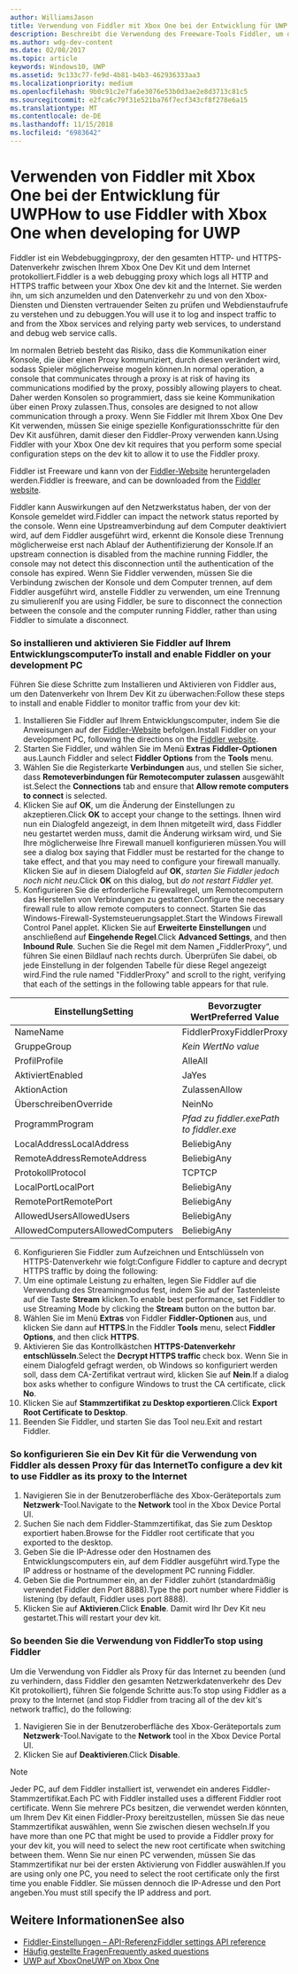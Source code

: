 ```yaml
---
author: WilliamsJason
title: Verwendung von Fiddler mit Xbox One bei der Entwicklung für UWP
description: Beschreibt die Verwendung des Freeware-Tools Fiddler, um den Netzwerkverkehr für ein Xbox One Dev Kit für UWP anzuzeigen.
ms.author: wdg-dev-content
ms.date: 02/08/2017
ms.topic: article
keywords: Windows10, UWP
ms.assetid: 9c133c77-fe9d-4b81-b4b3-462936333aa3
ms.localizationpriority: medium
ms.openlocfilehash: 9b0c91c2e7fa6e3076e53b0d3ae2e8d3713c81c5
ms.sourcegitcommit: e2fca6c79f31e521ba76f7ecf343cf8f278e6a15
ms.translationtype: MT
ms.contentlocale: de-DE
ms.lasthandoff: 11/15/2018
ms.locfileid: "6983642"
---
```

# <a name="how-to-use-fiddler-with-xbox-one-when-developing-for-uwp"></a><span data-ttu-id="d7bd3-104">Verwenden von Fiddler mit Xbox One bei der Entwicklung für UWP</span><span class="sxs-lookup"><span data-stu-id="d7bd3-104">How to use Fiddler with Xbox One when developing for UWP</span></span>

<span data-ttu-id="d7bd3-105">Fiddler ist ein Webdebuggingproxy, der den gesamten HTTP- und HTTPS-Datenverkehr zwischen Ihrem Xbox One Dev Kit und dem Internet protokolliert.</span><span class="sxs-lookup"><span data-stu-id="d7bd3-105">Fiddler is a web debugging proxy which logs all HTTP and HTTPS traffic between your Xbox One dev kit and the Internet.</span></span> <span data-ttu-id="d7bd3-106">Sie werden ihn, um sich anzumelden und den Datenverkehr zu und von den Xbox-Diensten und Diensten vertrauender Seiten zu prüfen und Webdienstaufrufe zu verstehen und zu debuggen.</span><span class="sxs-lookup"><span data-stu-id="d7bd3-106">You will use it to log and inspect traffic to and from the Xbox services and relying party web services, to understand and debug web service calls.</span></span> 

<span data-ttu-id="d7bd3-107">Im normalen Betrieb besteht das Risiko, dass die Kommunikation einer Konsole, die über einen Proxy kommuniziert, durch diesen verändert wird, sodass Spieler möglicherweise mogeln können.</span><span class="sxs-lookup"><span data-stu-id="d7bd3-107">In normal operation, a console that communicates through a proxy is at risk of having its communications modified by the proxy, possibly allowing players to cheat.</span></span> <span data-ttu-id="d7bd3-108">Daher werden Konsolen so programmiert, dass sie keine Kommunikation über einen Proxy zulassen.</span><span class="sxs-lookup"><span data-stu-id="d7bd3-108">Thus, consoles are designed to not allow communication through a proxy.</span></span> <span data-ttu-id="d7bd3-109">Wenn Sie Fiddler mit Ihrem Xbox One Dev Kit verwenden, müssen Sie einige spezielle Konfigurationsschritte für den Dev Kit ausführen, damit dieser den Fiddler-Proxy verwenden kann.</span><span class="sxs-lookup"><span data-stu-id="d7bd3-109">Using Fiddler with your Xbox One dev kit requires that you perform some special configuration steps on the dev kit to allow it to use the Fiddler proxy.</span></span> 

<span data-ttu-id="d7bd3-110">Fiddler ist Freeware und kann von der [Fiddler-Website](http://www.fiddler2.com/fiddler2/) heruntergeladen werden.</span><span class="sxs-lookup"><span data-stu-id="d7bd3-110">Fiddler is freeware, and can be downloaded from the [Fiddler website](http://www.fiddler2.com/fiddler2/).</span></span> 

<span data-ttu-id="d7bd3-111">Fiddler kann Auswirkungen auf den Netzwerkstatus haben, der von der Konsole gemeldet wird.</span><span class="sxs-lookup"><span data-stu-id="d7bd3-111">Fiddler can impact the network status reported by the console.</span></span> <span data-ttu-id="d7bd3-112">Wenn eine Upstreamverbindung auf dem Computer deaktiviert wird, auf dem Fiddler ausgeführt wird, erkennt die Konsole diese Trennung möglicherweise erst nach Ablauf der Authentifizierung der Konsole.</span><span class="sxs-lookup"><span data-stu-id="d7bd3-112">If an upstream connection is disabled from the machine running Fiddler, the console may not detect this disconnection until the authentication of the console has expired.</span></span> <span data-ttu-id="d7bd3-113">Wenn Sie Fiddler verwenden, müssen Sie die Verbindung zwischen der Konsole und dem Computer trennen, auf dem Fiddler ausgeführt wird, anstelle Fiddler zu verwenden, um eine Trennung zu simulieren</span><span class="sxs-lookup"><span data-stu-id="d7bd3-113">If you are using Fiddler, be sure to disconnect the connection between the console and the computer running Fiddler, rather than using Fiddler to simulate a disconnect.</span></span>

### <a name="to-install-and-enable-fiddler-on-your-development-pc"></a><span data-ttu-id="d7bd3-114">So installieren und aktivieren Sie Fiddler auf Ihrem Entwicklungscomputer</span><span class="sxs-lookup"><span data-stu-id="d7bd3-114">To install and enable Fiddler on your development PC</span></span>
<span data-ttu-id="d7bd3-115">Führen Sie diese Schritte zum Installieren und Aktivieren von Fiddler aus, um den Datenverkehr von Ihrem Dev Kit zu überwachen:</span><span class="sxs-lookup"><span data-stu-id="d7bd3-115">Follow these steps to install and enable Fiddler to monitor traffic from your dev kit:</span></span>

1. <span data-ttu-id="d7bd3-116">Installieren Sie Fiddler auf Ihrem Entwicklungscomputer, indem Sie die Anweisungen auf der [Fiddler-Website](http://www.fiddler2.com/fiddler2/) befolgen.</span><span class="sxs-lookup"><span data-stu-id="d7bd3-116">Install Fiddler on your development PC, following the directions on the [Fiddler website](http://www.fiddler2.com/fiddler2/).</span></span> 
2. <span data-ttu-id="d7bd3-117">Starten Sie Fiddler, und wählen Sie im Menü **Extras** **Fiddler-Optionen** aus.</span><span class="sxs-lookup"><span data-stu-id="d7bd3-117">Launch Fiddler and select **Fiddler Options** from the **Tools** menu.</span></span> 
3. <span data-ttu-id="d7bd3-118">Wählen Sie die Registerkarte **Verbindungen** aus, und stellen Sie sicher, dass **Remoteverbindungen für Remotecomputer zulassen** ausgewählt ist.</span><span class="sxs-lookup"><span data-stu-id="d7bd3-118">Select the **Connections** tab and ensure that **Allow remote computers to connect** is selected.</span></span> 
4. <span data-ttu-id="d7bd3-119">Klicken Sie auf **OK**, um die Änderung der Einstellungen zu akzeptieren.</span><span class="sxs-lookup"><span data-stu-id="d7bd3-119">Click **OK** to accept your change to the settings.</span></span> <span data-ttu-id="d7bd3-120">Ihnen wird nun ein Dialogfeld angezeigt, in dem Ihnen mitgeteilt wird, dass Fiddler neu gestartet werden muss, damit die Änderung wirksam wird, und Sie Ihre möglicherweise Ihre Firewall manuell konfigurieren müssen.</span><span class="sxs-lookup"><span data-stu-id="d7bd3-120">You will see a dialog box saying that Fiddler must be restarted for the change to take effect, and that you may need to configure your firewall manually.</span></span> <span data-ttu-id="d7bd3-121">Klicken Sie auf in diesem Dialogfeld auf **OK**, *starten Sie Fiddler jedoch noch nicht neu*.</span><span class="sxs-lookup"><span data-stu-id="d7bd3-121">Click **OK** on this dialog, but *do not restart Fiddler yet*.</span></span>
5. <span data-ttu-id="d7bd3-122">Konfigurieren Sie die erforderliche Firewallregel, um Remotecomputern das Herstellen von Verbindungen zu gestatten.</span><span class="sxs-lookup"><span data-stu-id="d7bd3-122">Configure the necessary firewall rule to allow remote computers to connect.</span></span> <span data-ttu-id="d7bd3-123">Starten Sie das Windows-Firewall-Systemsteuerungsapplet.</span><span class="sxs-lookup"><span data-stu-id="d7bd3-123">Start the Windows Firewall Control Panel applet.</span></span> <span data-ttu-id="d7bd3-124">Klicken Sie auf **Erweiterte Einstellungen** und anschließend auf **Eingehende Regel**.</span><span class="sxs-lookup"><span data-stu-id="d7bd3-124">Click **Advanced Settings**, and then **Inbound Rule**.</span></span> <span data-ttu-id="d7bd3-125">Suchen Sie die Regel mit dem Namen „FiddlerProxy“, und führen Sie einen Bildlauf nach rechts durch. Überprüfen Sie dabei, ob jede Einstellung in der folgenden Tabelle für diese Regel angezeigt wird.</span><span class="sxs-lookup"><span data-stu-id="d7bd3-125">Find the rule named "FiddlerProxy" and scroll to the right, verifying that each of the settings in the following table appears for that rule.</span></span>
  
  | <span data-ttu-id="d7bd3-126">Einstellung</span><span class="sxs-lookup"><span data-stu-id="d7bd3-126">Setting</span></span>           | <span data-ttu-id="d7bd3-127">Bevorzugter Wert</span><span class="sxs-lookup"><span data-stu-id="d7bd3-127">Preferred Value</span></span>                |
  | ----              | ----                           |
  | <span data-ttu-id="d7bd3-128">Name</span><span class="sxs-lookup"><span data-stu-id="d7bd3-128">Name</span></span>              | <span data-ttu-id="d7bd3-129">FiddlerProxy</span><span class="sxs-lookup"><span data-stu-id="d7bd3-129">FiddlerProxy</span></span>                   |
  | <span data-ttu-id="d7bd3-130">Gruppe</span><span class="sxs-lookup"><span data-stu-id="d7bd3-130">Group</span></span>             | *<span data-ttu-id="d7bd3-131">Kein Wert</span><span class="sxs-lookup"><span data-stu-id="d7bd3-131">No value</span></span>* |
  | <span data-ttu-id="d7bd3-132">Profil</span><span class="sxs-lookup"><span data-stu-id="d7bd3-132">Profile</span></span>           | <span data-ttu-id="d7bd3-133">Alle</span><span class="sxs-lookup"><span data-stu-id="d7bd3-133">All</span></span>                            |
  | <span data-ttu-id="d7bd3-134">Aktiviert</span><span class="sxs-lookup"><span data-stu-id="d7bd3-134">Enabled</span></span>           | <span data-ttu-id="d7bd3-135">Ja</span><span class="sxs-lookup"><span data-stu-id="d7bd3-135">Yes</span></span>                            |
  | <span data-ttu-id="d7bd3-136">Aktion</span><span class="sxs-lookup"><span data-stu-id="d7bd3-136">Action</span></span>            | <span data-ttu-id="d7bd3-137">Zulassen</span><span class="sxs-lookup"><span data-stu-id="d7bd3-137">Allow</span></span>                          |
  | <span data-ttu-id="d7bd3-138">Überschreiben</span><span class="sxs-lookup"><span data-stu-id="d7bd3-138">Override</span></span>          | <span data-ttu-id="d7bd3-139">Nein</span><span class="sxs-lookup"><span data-stu-id="d7bd3-139">No</span></span>                             |
  | <span data-ttu-id="d7bd3-140">Programm</span><span class="sxs-lookup"><span data-stu-id="d7bd3-140">Program</span></span>           | *<span data-ttu-id="d7bd3-141">Pfad zu fiddler.exe</span><span class="sxs-lookup"><span data-stu-id="d7bd3-141">Path to fiddler.exe</span></span>*          |
  | <span data-ttu-id="d7bd3-142">LocalAddress</span><span class="sxs-lookup"><span data-stu-id="d7bd3-142">LocalAddress</span></span>      | <span data-ttu-id="d7bd3-143">Beliebig</span><span class="sxs-lookup"><span data-stu-id="d7bd3-143">Any</span></span>                            |
  | <span data-ttu-id="d7bd3-144">RemoteAddress</span><span class="sxs-lookup"><span data-stu-id="d7bd3-144">RemoteAddress</span></span>     | <span data-ttu-id="d7bd3-145">Beliebig</span><span class="sxs-lookup"><span data-stu-id="d7bd3-145">Any</span></span>                            |
  | <span data-ttu-id="d7bd3-146">Protokoll</span><span class="sxs-lookup"><span data-stu-id="d7bd3-146">Protocol</span></span>          | <span data-ttu-id="d7bd3-147">TCP</span><span class="sxs-lookup"><span data-stu-id="d7bd3-147">TCP</span></span>                            |
  | <span data-ttu-id="d7bd3-148">LocalPort</span><span class="sxs-lookup"><span data-stu-id="d7bd3-148">LocalPort</span></span>         | <span data-ttu-id="d7bd3-149">Beliebig</span><span class="sxs-lookup"><span data-stu-id="d7bd3-149">Any</span></span>                            |
  | <span data-ttu-id="d7bd3-150">RemotePort</span><span class="sxs-lookup"><span data-stu-id="d7bd3-150">RemotePort</span></span>        | <span data-ttu-id="d7bd3-151">Beliebig</span><span class="sxs-lookup"><span data-stu-id="d7bd3-151">Any</span></span>                            |
  | <span data-ttu-id="d7bd3-152">AllowedUsers</span><span class="sxs-lookup"><span data-stu-id="d7bd3-152">AllowedUsers</span></span>      | <span data-ttu-id="d7bd3-153">Beliebig</span><span class="sxs-lookup"><span data-stu-id="d7bd3-153">Any</span></span>                            |
  | <span data-ttu-id="d7bd3-154">AllowedComputers</span><span class="sxs-lookup"><span data-stu-id="d7bd3-154">AllowedComputers</span></span>  | <span data-ttu-id="d7bd3-155">Beliebig</span><span class="sxs-lookup"><span data-stu-id="d7bd3-155">Any</span></span>                            |


6. <span data-ttu-id="d7bd3-156">Konfigurieren Sie Fiddler zum Aufzeichnen und Entschlüsseln von HTTPS-Datenverkehr wie folgt:</span><span class="sxs-lookup"><span data-stu-id="d7bd3-156">Configure Fiddler to capture and decrypt HTTPS traffic by doing the following:</span></span>
  1. <span data-ttu-id="d7bd3-157">Um eine optimale Leistung zu erhalten, legen Sie Fiddler auf die Verwendung des Streamingmodus fest, indem Sie auf der Tastenleiste auf die Taste **Stream** klicken.</span><span class="sxs-lookup"><span data-stu-id="d7bd3-157">To enable best performance, set Fiddler to use Streaming Mode by clicking the **Stream** button on the button bar.</span></span>
  2. <span data-ttu-id="d7bd3-158">Wählen Sie im Menü **Extras** von Fiddler **Fiddler-Optionen** aus, und klicken Sie dann auf **HTTPS**.</span><span class="sxs-lookup"><span data-stu-id="d7bd3-158">In the Fiddler **Tools** menu, select **Fiddler Options**, and then click **HTTPS**.</span></span>
  3. <span data-ttu-id="d7bd3-159">Aktivieren Sie das Kontrollkästchen **HTTPS-Datenverkehr entschlüsseln**.</span><span class="sxs-lookup"><span data-stu-id="d7bd3-159">Select the **Decrypt HTTPS traffic** check box.</span></span> <span data-ttu-id="d7bd3-160">Wenn Sie in einem Dialogfeld gefragt werden, ob Windows so konfiguriert werden soll, dass dem CA-Zertifikat vertraut wird, klicken Sie auf **Nein**.</span><span class="sxs-lookup"><span data-stu-id="d7bd3-160">If a dialog box asks whether to configure Windows to trust the CA certificate, click **No**.</span></span>
  4. <span data-ttu-id="d7bd3-161">Klicken Sie auf **Stammzertifikat zu Desktop exportieren**.</span><span class="sxs-lookup"><span data-stu-id="d7bd3-161">Click **Export Root Certificate to Desktop**.</span></span>
7. <span data-ttu-id="d7bd3-162">Beenden Sie Fiddler, und starten Sie das Tool neu.</span><span class="sxs-lookup"><span data-stu-id="d7bd3-162">Exit and restart Fiddler.</span></span>

### <a name="to-configure-a-dev-kit-to-use-fiddler-as-its-proxy-to-the-internet"></a><span data-ttu-id="d7bd3-163">So konfigurieren Sie ein Dev Kit für die Verwendung von Fiddler als dessen Proxy für das Internet</span><span class="sxs-lookup"><span data-stu-id="d7bd3-163">To configure a dev kit to use Fiddler as its proxy to the Internet</span></span>

1. <span data-ttu-id="d7bd3-164">Navigieren Sie in der Benutzeroberfläche des Xbox-Geräteportals zum **Netzwerk**-Tool.</span><span class="sxs-lookup"><span data-stu-id="d7bd3-164">Navigate to the **Network** tool in the Xbox Device Portal UI.</span></span>
2. <span data-ttu-id="d7bd3-165">Suchen Sie nach dem Fiddler-Stammzertifikat, das Sie zum Desktop exportiert haben.</span><span class="sxs-lookup"><span data-stu-id="d7bd3-165">Browse for the Fiddler root certificate that you exported to the desktop.</span></span> 
3. <span data-ttu-id="d7bd3-166">Geben Sie die IP-Adresse oder den Hostnamen des Entwicklungscomputers ein, auf dem Fiddler ausgeführt wird.</span><span class="sxs-lookup"><span data-stu-id="d7bd3-166">Type the IP address or hostname of the development PC running Fiddler.</span></span>
4. <span data-ttu-id="d7bd3-167">Geben Sie die Portnummer ein, an der Fiddler zuhört (standardmäßig verwendet Fiddler den Port 8888).</span><span class="sxs-lookup"><span data-stu-id="d7bd3-167">Type the port number where Fiddler is listening (by default, Fiddler uses port 8888).</span></span> 
5. <span data-ttu-id="d7bd3-168">Klicken Sie auf **Aktivieren**.</span><span class="sxs-lookup"><span data-stu-id="d7bd3-168">Click **Enable**.</span></span> <span data-ttu-id="d7bd3-169">Damit wird Ihr Dev Kit neu gestartet.</span><span class="sxs-lookup"><span data-stu-id="d7bd3-169">This will restart your dev kit.</span></span>

### <a name="to-stop-using-fiddler"></a><span data-ttu-id="d7bd3-170">So beenden Sie die Verwendung von Fiddler</span><span class="sxs-lookup"><span data-stu-id="d7bd3-170">To stop using Fiddler</span></span>
<span data-ttu-id="d7bd3-171">Um die Verwendung von Fiddler als Proxy für das Internet zu beenden (und zu verhindern, dass Fiddler den gesamten Netzwerkdatenverkehr des Dev Kit protokolliert), führen Sie folgende Schritte aus:</span><span class="sxs-lookup"><span data-stu-id="d7bd3-171">To stop using Fiddler as a proxy to the Internet (and stop Fiddler from tracing all of the dev kit's network traffic), do the following:</span></span>

1. <span data-ttu-id="d7bd3-172">Navigieren Sie in der Benutzeroberfläche des Xbox-Geräteportals zum **Netzwerk**-Tool.</span><span class="sxs-lookup"><span data-stu-id="d7bd3-172">Navigate to the **Network** tool in the Xbox Device Portal UI.</span></span>
2. <span data-ttu-id="d7bd3-173">Klicken Sie auf **Deaktivieren**.</span><span class="sxs-lookup"><span data-stu-id="d7bd3-173">Click **Disable**.</span></span>

> [!NOTE]
> <span data-ttu-id="d7bd3-174">Jeder PC, auf dem Fiddler installiert ist, verwendet ein anderes Fiddler-Stammzertifikat.</span><span class="sxs-lookup"><span data-stu-id="d7bd3-174">Each PC with Fiddler installed uses a different Fiddler root certificate.</span></span> <span data-ttu-id="d7bd3-175">Wenn Sie mehrere PCs besitzen, die verwendet werden könnten, um Ihrem Dev Kit einen Fiddler-Proxy bereitzustellen, müssen Sie das neue Stammzertifikat auswählen, wenn Sie zwischen diesen wechseln.</span><span class="sxs-lookup"><span data-stu-id="d7bd3-175">If you have more than one PC that might be used to provide a Fiddler proxy for your dev kit, you will need to select the new root certificate when switching between them.</span></span> <span data-ttu-id="d7bd3-176">Wenn Sie nur einen PC verwenden, müssen Sie das Stammzertifikat nur bei der ersten Aktivierung von Fiddler auswählen.</span><span class="sxs-lookup"><span data-stu-id="d7bd3-176">If you are using only one PC, you need to select the root certificate only the first time you enable Fiddler.</span></span> <span data-ttu-id="d7bd3-177">Sie müssen dennoch die IP-Adresse und den Port angeben.</span><span class="sxs-lookup"><span data-stu-id="d7bd3-177">You must still specify the IP address and port.</span></span>

## <a name="see-also"></a><span data-ttu-id="d7bd3-178">Weitere Informationen</span><span class="sxs-lookup"><span data-stu-id="d7bd3-178">See also</span></span>
- [<span data-ttu-id="d7bd3-179">Fiddler-Einstellungen – API-Referenz</span><span class="sxs-lookup"><span data-stu-id="d7bd3-179">Fiddler settings API reference</span></span>](wdp-fiddler-api.md)
- [<span data-ttu-id="d7bd3-180">Häufig gestellte Fragen</span><span class="sxs-lookup"><span data-stu-id="d7bd3-180">Frequently asked questions</span></span>](frequently-asked-questions.md)
- [<span data-ttu-id="d7bd3-181">UWP auf XboxOne</span><span class="sxs-lookup"><span data-stu-id="d7bd3-181">UWP on Xbox One</span></span>](index.md)



